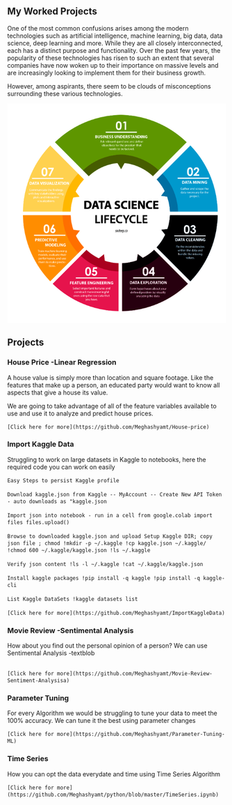 ## My Worked Projects

One of the most common confusions arises among the modern technologies such as artificial intelligence, machine learning, big data, data science, deep learning and more. While they are all closely interconnected, each has a distinct purpose and functionality. Over the past few years, the popularity of these technologies has risen to such an extent that several companies have now woken up to their importance on massive levels and are increasingly looking to implement them for their business growth.

However, among aspirants, there seem to be clouds of misconceptions surrounding these various technologies.

![DataScience Life Cycle](DScycle.png)

## Projects

### House Price -Linear Regression
A house value is simply more than location and square footage. Like the features that make up a person, an educated party would want to know all aspects that give a house its value.

We are going to take advantage of all of the feature variables available to use and use it to analyze and predict house prices.


``` 
[Click here for more](https://github.com/Meghashyamt/House-price)

```
### Import Kaggle Data
Struggling to work on large datasets in Kaggle to notebooks, here the required code you can work on easily
 
```
Easy Steps to persist Kaggle profile

Download kaggle.json from Kaggle -- MyAccount -- Create New API Token - auto downloads as "kaggle.json

Import json into notebook - run in a cell from google.colab import files files.upload()

Browse to downloaded kaggle.json and upload Setup Kaggle DIR; copy json file ; chmod !mkdir -p ~/.kaggle !cp kaggle.json ~/.kaggle/ !chmod 600 ~/.kaggle/kaggle.json !ls ~/.kaggle

Verify json content !ls -l ~/.kaggle !cat ~/.kaggle/kaggle.json

Install kaggle packages !pip install -q kaggle !pip install -q kaggle-cli

List Kaggle DataSets !kaggle datasets list

[Click here for more](https://github.com/Meghashyamt/ImportKaggleData)
```

### Movie Review -Sentimental Analysis
How about you find out the personal opinion of a person? We can use Sentimental Analysis -textblob

```

[Click here for more](https://github.com/Meghashyamt/Movie-Review-Sentiment-Analysisa)
```
### Parameter Tuning
For every Algorithm we would be struggling to tune your data to meet the 100% accuracy.
We can tune it the best using parameter changes
```
[Click here for more](https://github.com/Meghashyamt/Parameter-Tuning-ML)
```

### Time Series
How you can opt the data everydate and time using Time Series Algorithm

```
[Click here for more](https://github.com/Meghashyamt/python/blob/master/TimeSeries.ipynb)
```
